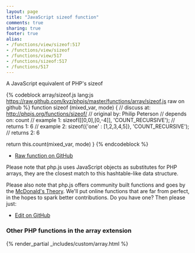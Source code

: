```yaml
---
layout: page
title: "JavaScript sizeof function"
comments: true
sharing: true
footer: true
alias:
- /functions/view/sizeof:517
- /functions/view/sizeof
- /functions/view/517
- /functions/sizeof:517
- /functions/517
---
```

<!-- Generated by Rakefile:build -->
A JavaScript equivalent of PHP's sizeof

{% codeblock array/sizeof.js lang:js https://raw.github.com/kvz/phpjs/master/functions/array/sizeof.js raw on github %}
function sizeof (mixed_var, mode) {
  //  discuss at: http://phpjs.org/functions/sizeof/
  // original by: Philip Peterson
  //  depends on: count
  //   example 1: sizeof([[0,0],[0,-4]], 'COUNT_RECURSIVE');
  //   returns 1: 6
  //   example 2: sizeof({'one' : [1,2,3,4,5]}, 'COUNT_RECURSIVE');
  //   returns 2: 6

  return this.count(mixed_var, mode)
}
{% endcodeblock %}

 - [Raw function on GitHub](https://github.com/kvz/phpjs/blob/master/functions/array/sizeof.js)

Please note that php.js uses JavaScript objects as substitutes for PHP arrays, they are 
the closest match to this hashtable-like data structure. 

Please also note that php.js offers community built functions and goes by the 
[McDonald's Theory](https://medium.com/what-i-learned-building/9216e1c9da7d). We'll put online 
functions that are far from perfect, in the hopes to spark better contributions. 
Do you have one? Then please just: 

 - [Edit on GitHub](https://github.com/kvz/phpjs/edit/master/functions/array/sizeof.js)


### Other PHP functions in the array extension
{% render_partial _includes/custom/array.html %}

